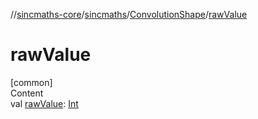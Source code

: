 //[sincmaths-core](../../../index.md)/[sincmaths](../index.md)/[ConvolutionShape](index.md)/[rawValue](raw-value.md)



# rawValue  
[common]  
Content  
val [rawValue](raw-value.md): [Int](https://kotlinlang.org/api/latest/jvm/stdlib/kotlin/-int/index.html)  



